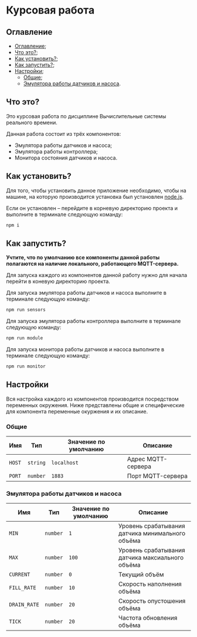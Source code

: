 # Курсовая работа

## Оглавление

- [Оглавление](#оглавление);
- [Что это?](#что-это);
- [Как установить?](#как-установить);
- [Как запустить?](#как-запустить);
- [Настройки](#настройки);
  - [Общие](#общие);
  - [Эмулятора работы датчиков и насоса](#эмулятора-работы-датчиков-и-насоса).

## Что это?

Это курсовая работа по дисциплине Вычислительные системы реального времени.

Данная работа состоит из трёх компонентов:

- Эмулятора работы датчиков и насоса;
- Эмулятора работы контроллера;
- Монитора состояния датчиков и насоса.

## Как установить?

Для того, чтобы установить данное приложение необходимо, чтобы на машине, на которую производится
установка был установлен [node.js](https://nodejs.org).

Если он установлен – перейдите в корневую директорию проекта и выполните в терминале следующую команду:

```bash
npm i
```

## Как запустить?

__Учтите, что по умолчанию все компоненты данной работы полагаются на наличие локального, работающего MQTT-сервера.__

Для запуска каждого из компонентов данной работу нужно для начала перейти в коневую директорию проекта.

Для запуска эмулятора работы датчиков и насоса выполните в терминале следующую команду:

```bash
npm run sensors
```

Для запуска эмулятора работы контроллера выполните в терминале следующую команду:

```bash
npm run module
```

Для запуска монитора работы датчиков и насоса выполните в терминале следующую команду:

```bash
npm run monitor
```

## Настройки

Вся настройка каждого из компонентов производится посредством переменных окружения.
Ниже представлены общие и специфические для компонента переменные окуржения и их описание.

### Общие

| Имя    | Тип      | Значение по умолчанию | Описание           |
|--------|----------|-----------------------|--------------------|
| `HOST` | `string` | `localhost`           | Адрес MQTT-сервера |
| `PORT` | `number` | `1883`                | Порт MQTT-сервера  |

### Эмулятора работы датчиков и насоса

| Имя          | Тип      | Значение по умолчанию | Описание                                         |
|--------------|----------|-----------------------|--------------------------------------------------|
| `MIN`        | `number` | `1`                   | Уровень срабатывания датчика минимального объёма |
| `MAX`        | `number` | `100`                 | Уровень срабатывания датчика максиального объёма |
| `CURRENT`    | `number` | `0`                   | Текущий объём                                    |
| `FILL_RATE`  | `number` | `10`                  | Скорость наполнения объёма                       |
| `DRAIN_RATE` | `number` | `20`                  | Скорость опустошения объёма                      |
| `TICK`       | `number` | `20`                  | Частота обновления объёма                        |
